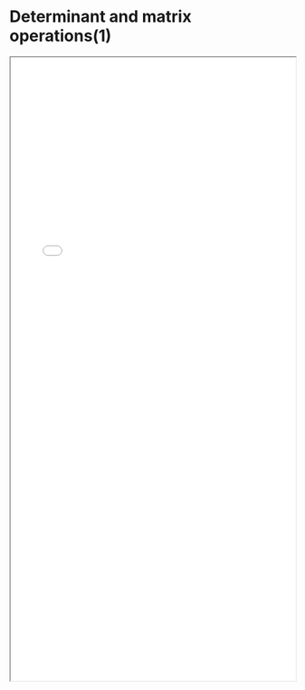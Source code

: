 # Determinant and matrix operations(1)


<!--more-->

<iframe src="./pdf/Determinant_and_MatrixOperation_1.pdf" height="1100px" width="100%"></iframe>




<!-- ## Credit: -->

